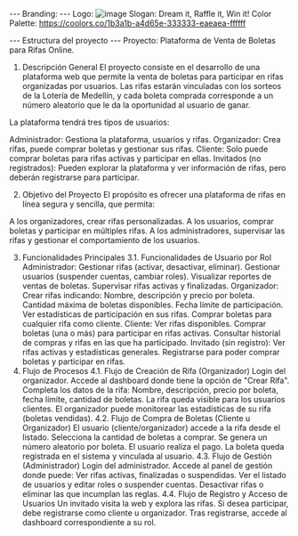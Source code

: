 --- Branding: ---
Logo: ![image](https://github.com/user-attachments/assets/1755a47e-8fbc-419f-915c-b88a16415db0)
Slogan: Dream it, Raffle it, Win it!
Color Palette: https://coolors.co/1b3a1b-a4d65e-333333-eaeaea-ffffff

--- Estructura del proyecto ---
Proyecto: Plataforma de Venta de Boletas para Rifas Online.

1. Descripción General
  El proyecto consiste en el desarrollo de una plataforma web que permite la venta de boletas para participar en rifas organizadas por usuarios. Las rifas estarán vinculadas con los sorteos de la Lotería de Medellín, y cada boleta comprada corresponde a un número aleatorio que le da la oportunidad al usuario de ganar.

  La plataforma tendrá tres tipos de usuarios:

  Administrador: Gestiona la plataforma, usuarios y rifas.
  Organizador: Crea rifas, puede comprar boletas y gestionar sus rifas. 
  Cliente: Solo puede comprar boletas para rifas activas y participar en ellas.
  Invitados (no registrados): Pueden explorar la plataforma y ver información de rifas, pero deberán registrarse para participar.
  
2. Objetivo del Proyecto
  El propósito es ofrecer una plataforma de rifas en línea segura y sencilla, que permita:

  A los organizadores, crear rifas personalizadas.
  A los usuarios, comprar boletas y participar en múltiples rifas.
  A los administradores, supervisar las rifas y gestionar el comportamiento de los usuarios.
  
3. Funcionalidades Principales
  3.1. Funcionalidades de Usuario por Rol
  Administrador:
  Gestionar rifas (activar, desactivar, eliminar).
  Gestionar usuarios (suspender cuentas, cambiar roles).
  Visualizar reportes de ventas de boletas.
  Supervisar rifas activas y finalizadas.
  Organizador:
  Crear rifas indicando:
  Nombre, descripción y precio por boleta.
  Cantidad máxima de boletas disponibles.
  Fecha límite de participación.
  Ver estadísticas de participación en sus rifas.
  Comprar boletas para cualquier rifa como cliente.
  Cliente:
  Ver rifas disponibles.
  Comprar boletas (una o más) para participar en rifas activas.
  Consultar historial de compras y rifas en las que ha participado.
  Invitado (sin registro):
  Ver rifas activas y estadísticas generales.
  Registrarse para poder comprar boletas y participar en rifas.
5. Flujo de Procesos
4.1. Flujo de Creación de Rifa (Organizador)
Login del organizador.
Accede al dashboard donde tiene la opción de "Crear Rifa".
Completa los datos de la rifa:
Nombre, descripción, precio por boleta, fecha límite, cantidad de boletas.
La rifa queda visible para los usuarios clientes.
El organizador puede monitorear las estadísticas de su rifa (boletas vendidas).
4.2. Flujo de Compra de Boletas (Cliente u Organizador)
El usuario (cliente/organizador) accede a la rifa desde el listado.
Selecciona la cantidad de boletas a comprar.
Se genera un número aleatorio por boleta.
El usuario realiza el pago.
La boleta queda registrada en el sistema y vinculada al usuario.
4.3. Flujo de Gestión (Administrador)
Login del administrador.
Accede al panel de gestión donde puede:
Ver rifas activas, finalizadas o suspendidas.
Ver el listado de usuarios y editar roles o suspender cuentas.
Desactivar rifas o eliminar las que incumplan las reglas.
4.4. Flujo de Registro y Acceso de Usuarios
Un invitado visita la web y explora las rifas.
Si desea participar, debe registrarse como cliente u organizador.
Tras registrarse, accede al dashboard correspondiente a su rol.
